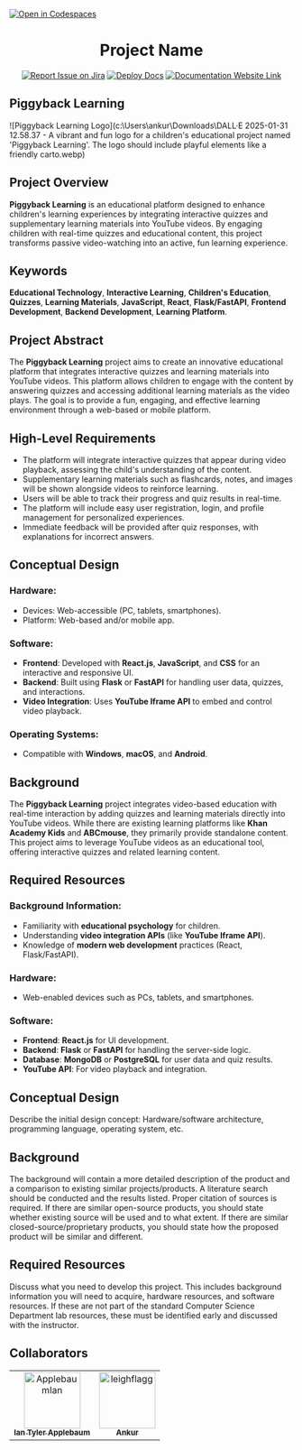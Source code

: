 [![Open in Codespaces](https://classroom.github.com/assets/launch-codespace-2972f46106e565e64193e422d61a12cf1da4916b45550586e14ef0a7c637dd04.svg)](https://classroom.github.com/open-in-codespaces?assignment_repo_id=17853442)
<div align="center">

# Project Name
[![Report Issue on Jira](https://img.shields.io/badge/Report%20Issues-Jira-0052CC?style=flat&logo=jira-software)](https://temple-cis-projects-in-cs.atlassian.net/jira/software/c/projects/DT/issues)
[![Deploy Docs](https://github.com/ApplebaumIan/tu-cis-4398-docs-template/actions/workflows/deploy.yml/badge.svg)](https://github.com/ApplebaumIan/tu-cis-4398-docs-template/actions/workflows/deploy.yml)
[![Documentation Website Link](https://img.shields.io/badge/-Documentation%20Website-brightgreen)](https://applebaumian.github.io/tu-cis-4398-docs-template/)


</div>


## Piggyback Learning
![Piggyback Learning Logo](c:\Users\ankur\Downloads\DALL·E 2025-01-31 12.58.37 - A vibrant and fun logo for a children's educational project named 'Piggyback Learning'. The logo should include playful elements like a friendly carto.webp)

## Project Overview
**Piggyback Learning** is an educational platform designed to enhance children's learning experiences by integrating interactive quizzes and supplementary learning materials into YouTube videos. By engaging children with real-time quizzes and educational content, this project transforms passive video-watching into an active, fun learning experience.

## Keywords
**Educational Technology**, **Interactive Learning**, **Children's Education**, **Quizzes**, **Learning Materials**, **JavaScript**, **React**, **Flask/FastAPI**, **Frontend Development**, **Backend Development**, **Learning Platform**.

## Project Abstract
The **Piggyback Learning** project aims to create an innovative educational platform that integrates interactive quizzes and learning materials into YouTube videos. This platform allows children to engage with the content by answering quizzes and accessing additional learning materials as the video plays. The goal is to provide a fun, engaging, and effective learning environment through a web-based or mobile platform.

## High-Level Requirements
- The platform will integrate interactive quizzes that appear during video playback, assessing the child's understanding of the content.
- Supplementary learning materials such as flashcards, notes, and images will be shown alongside videos to reinforce learning.
- Users will be able to track their progress and quiz results in real-time.
- The platform will include easy user registration, login, and profile management for personalized experiences.
- Immediate feedback will be provided after quiz responses, with explanations for incorrect answers.

## Conceptual Design
### Hardware:
- Devices: Web-accessible (PC, tablets, smartphones).
- Platform: Web-based and/or mobile app.

### Software:
- **Frontend**: Developed with **React.js**, **JavaScript**, and **CSS** for an interactive and responsive UI.
- **Backend**: Built using **Flask** or **FastAPI** for handling user data, quizzes, and interactions.
- **Video Integration**: Uses **YouTube Iframe API** to embed and control video playback.

### Operating Systems:
- Compatible with **Windows**, **macOS**, and **Android**.

## Background
The **Piggyback Learning** project integrates video-based education with real-time interaction by adding quizzes and learning materials directly into YouTube videos. While there are existing learning platforms like **Khan Academy Kids** and **ABCmouse**, they primarily provide standalone content. This project aims to leverage YouTube videos as an educational tool, offering interactive quizzes and related learning content.

## Required Resources
### Background Information:
- Familiarity with **educational psychology** for children.
- Understanding **video integration APIs** (like **YouTube Iframe API**).
- Knowledge of **modern web development** practices (React, Flask/FastAPI).

### Hardware:
- Web-enabled devices such as PCs, tablets, and smartphones.

### Software:
- **Frontend**: **React.js** for UI development.
- **Backend**: **Flask** or **FastAPI** for handling the server-side logic.
- **Database**: **MongoDB** or **PostgreSQL** for user data and quiz results.
- **YouTube API**: For video playback and integration.

## Conceptual Design

Describe the initial design concept: Hardware/software architecture, programming language, operating system, etc.

## Background

The background will contain a more detailed description of the product and a comparison to existing similar projects/products. A literature search should be conducted and the results listed. Proper citation of sources is required. If there are similar open-source products, you should state whether existing source will be used and to what extent. If there are similar closed-source/proprietary products, you should state how the proposed product will be similar and different.

## Required Resources

Discuss what you need to develop this project. This includes background information you will need to acquire, hardware resources, and software resources. If these are not part of the standard Computer Science Department lab resources, these must be identified early and discussed with the instructor.

## Collaborators

[//]: # ( readme: collaborators -start )
<table>
<tr>
    <td align="center">
        <a href="https://github.com/ApplebaumIan">
            <img src="https://avatars.githubusercontent.com/u/9451941?v=4" width="100;" alt="ApplebaumIan"/>
            <br />
            <sub><b>Ian Tyler Applebaum</b></sub>
        </a>
    </td>
    <td align="center">
        <a href="https://github.com/Gunlords">
            <img src="https://avatars.githubusercontent.com/u/77810293?v=4" width="100;" alt="leighflagg"/>
            <br />
            <sub><b>Ankur</b></sub>
        </a>
    </td></tr>
</table>

[//]: # ( readme: collaborators -end )
